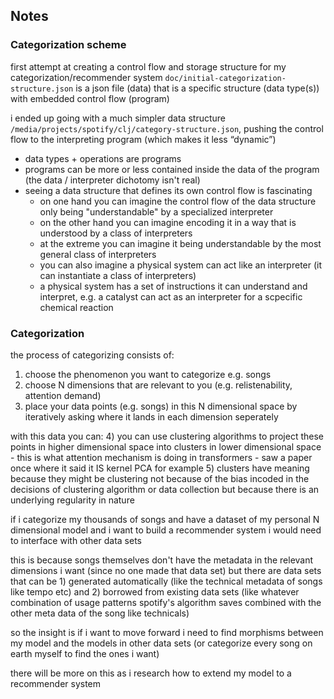 ## Notes

### Categorization scheme

first attempt at creating a control flow and storage structure for my categorization/recommender system `doc/initial-categorization-structure.json` is a json file (data) that is a specific structure (data type(s)) with embedded control flow (program)

i ended up going with a much simpler data structure `/media/projects/spotify/clj/category-structure.json`, pushing the control flow to the interpreting program (which makes it less “dynamic”)

- data types + operations are programs
- programs can be more or less contained inside the data of the program (the data / interpreter dichotomy isn't real)
- seeing a data structure that defines its own control flow is fascinating
    - on one hand you can imagine the control flow of the data structure only being "understandable" by a specialized interpreter
    - on the other hand you can imagine encoding it in a way that is understood by a class of interpreters
    - at the extreme you can imagine it being understandable by the most general class of interpreters
    - you can also imagine a physical system can act like an interpreter (it can instantiate a class of interpreters)
    - a physical system has a set of instructions it can understand and interpret, e.g. a catalyst can act as an interpreter for a scpecific chemical reaction

### Categorization

the process of categorizing consists of:
1) choose the phenomenon you want to categorize e.g. songs
2) choose N dimensions that are relevant to you (e.g. relistenability, attention demand)
3) place your data points (e.g. songs) in this N dimensional space by iteratively asking where it lands in each dimension seperately

with this data you can:
4) you can use clustering algorithms to project these points in higher dimensional space into clusters in lower dimensional space
    - this is what attention mechanism is doing in transformers
    - saw a paper once where it said it IS kernel PCA for example
5) clusters have meaning because they might be clustering not because of the bias incoded in the decisions of clustering algorithm or data collection but because there is an underlying regularity in nature

if i categorize my thousands of songs and have a dataset of my personal N dimensional model and i want to build a recommender system i would need to interface with other data sets

this is because songs themselves don't have the metadata in the relevant dimensions i want (since no one made that data set) but there are data sets that can be 1) generated automatically (like the technical metadata of songs like tempo etc) and 2) borrowed from existing data sets (like whatever combination of usage patterns spotify's algorithm saves combined with the other meta data of the song like technicals)

so the insight is if i want to move forward i need to find morphisms between my model and the models in other data sets (or categorize every song on earth myself to find the ones i want)

there will be more on this as i research how to extend my model to a recommender system
